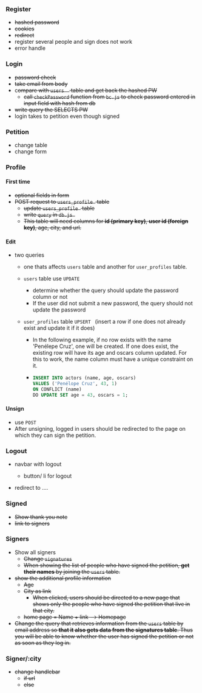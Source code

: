 



### Register

- ~~hashed password~~
- ~~cookies~~
- ~~redirect~~
- register several people and sign does not work
- error handle

### Login 

-  ~~password check~~
  - ~~take email from body~~
  - c~~ompare with `users  `  table and get back the hashed PW~~
    - ~~call `checkPassword` function from `bc.js` to check password entered in input field with hash from db~~
  - ~~write query the SELECTS PW~~
  - login takes to petition even though signed

### Petition

- change table
- change form

### Profile

#### First time 

- ~~optional fields in form~~
- ~~POST request to `users_profile `  table~~
  - ~~update `users_profile `  table~~
  - ~~write `query`  in `db.js `~~ 
  - ~~This table will need columns for **id (primary key)**, **user id (foreign key)**, age, city, and url.~~

#### Edit

- two queries

  - one thats affects  `users`  table and another for `user_profiles`  table.

  - `users` table use `UPDATE` 

    - determine whether the query should update the password column or not
    - If the user did not submit a new password, the query should not update the password

  - `user_profiles`  table `UPSERT `  (insert a row if one does not already exist and update it if it does)

    - In the following example, if no row exists with the name 'Penélepe Cruz', one will be created. If one does exist, the existing row will have its age and oscars column updated. For this to work, the name column must have a unique constraint on it.

    - ```sql
      INSERT INTO actors (name, age, oscars)
      VALUES ('Penélope Cruz', 43, 1)
      ON CONFLICT (name)
      DO UPDATE SET age = 43, oscars = 1;
      ```

#### Unsign 

- use `POST` 
- After unsigning, logged in users should be redirected to the page on which they can sign the petition.

### Logout

- navbar with logout

  - button/ li for logout

- redirect to ....

  



### Signed

- ~~Show thank you note~~
- ~~link to signers~~ 

### Signers 

- Show all signers
  - ~~Change  `signatures`~~ 
  -  ~~When showing the list of people who have signed the petition, **get their names** by joining the `users` table.~~
- ~~show the additional profile information~~
  - ~~Age~~
  - ~~City as link~~
    - ~~When clicked, users should be directed to a new page that shows only the people who have signed the petition that live in that city.~~
  - ~~home page = Name + link --> Homepage~~
- ~~Change the query that retrieves information from the `users` table by email address so **that it also gets data from the signatures table**. Thus you will be able to know whether the user has signed the petition or not as soon as they log in.~~

### Signer/:city 

- ~~change handlebar~~
  - ~~if url~~
  - ~~else~~

